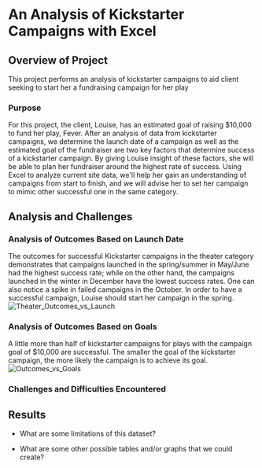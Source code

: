 # An Analysis of Kickstarter Campaigns with Excel 

## Overview of Project
This project performs an analysis of kickstarter campaigns to aid client seeking to start her a fundraising campaign for her play

### Purpose 
For this project, the client, Louise, has an estimated goal of raising $10,000 to fund her play, Fever.  After an analysis of data from kickstarter campaigns, we determine the launch date of a campaign as well as the estimated goal of the fundraiser are two key factors that determine success of a kickstarter campaign. By giving Louise insight of these factors, she will be able to plan her fundraiser around the highest rate of success. Using Excel to analyze current site data, we'll help her gain an understanding of campaigns from start to finish, and we will advise her to set her campaign to mimic other successful one in the same category.

## Analysis and Challenges 

### Analysis of Outcomes Based on Launch Date 
The outcomes for successful Kickstarter campaigns in the theater category demonstrates that campaigns launched in the spring/summer in May/June had the highest success rate; while on the other hand, the campaigns launched in the winter in December have the lowest success rates. One can also notice a spike in failed campaigns in the October. In order to have a successful campaign, Louise should start her campaign in the spring. 
![Theater_Outcomes_vs_Launch](https://user-images.githubusercontent.com/75647359/101928400-2617dd80-3b9b-11eb-928c-a92bc05cd36e.png)

### Analysis of Outcomes Based on Goals 
A little more than half of kickstarter campaigns for plays with the campaign goal of $10,000 are successful. The smaller the goal of the kickstarter campaign, the more likely the campaign is to achieve its goal. 
![Outcomes_vs_Goals](https://user-images.githubusercontent.com/75647359/101927410-13e96f80-3b9a-11eb-8c43-3f844ab82294.png)

### Challenges and Difficulties Encountered 

## Results 



- What are some limitations of this dataset?

- What are some other possible tables and/or graphs that we could create?
